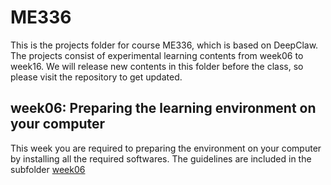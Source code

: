 # ME336

This is the projects folder for course ME336, which is based on DeepClaw. The projects consist of experimental learning contents from week06 to week16. We will release new contents in this folder before the class, so please visit the repository to get updated.

## week06: Preparing the learning environment on your computer

This week you are required to preparing the environment on your computer by installing all the required softwares. The guidelines are included in the subfolder [week06](./week06)
